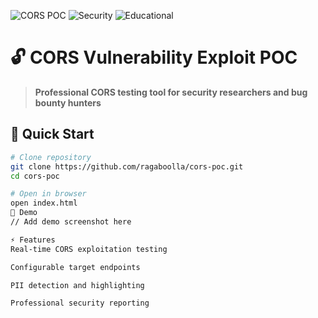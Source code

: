 ![CORS POC](https://img.shields.io/badge/CORS-POC-red)
![Security](https://img.shields.io/badge/Security-Testing-green)
![Educational](https://img.shields.io/badge/Educational-Purpose-blue)

# 🔓 CORS Vulnerability Exploit POC

> **Professional CORS testing tool for security researchers and bug bounty hunters**

## 🚀 Quick Start
```bash
# Clone repository
git clone https://github.com/ragaboolla/cors-poc.git
cd cors-poc

# Open in browser
open index.html
📸 Demo
// Add demo screenshot here

⚡ Features
Real-time CORS exploitation testing

Configurable target endpoints

PII detection and highlighting

Professional security reporting
